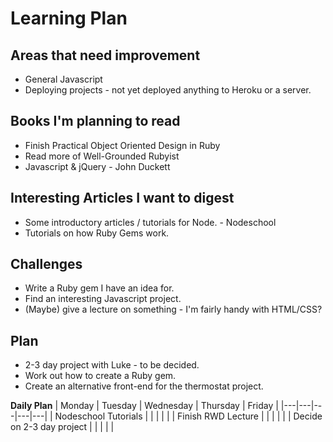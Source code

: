 Learning Plan
=============

Areas that need improvement
----------

* General Javascript
* Deploying projects - not yet deployed anything to Heroku or a server.

Books I'm planning to read
----------

* Finish Practical Object Oriented Design in Ruby
* Read more of Well-Grounded Rubyist
* Javascript & jQuery - John Duckett

Interesting Articles I want to digest
----------

* Some introductory articles / tutorials for Node. - Nodeschool
* Tutorials on how Ruby Gems work.

Challenges
----------

* Write a Ruby gem I have an idea for.
* Find an interesting Javascript project.
* (Maybe) give a lecture on something - I'm fairly handy with HTML/CSS?

Plan
-------

* 2-3 day project with Luke - to be decided.
* Work out how to create a Ruby gem.
* Create an alternative front-end for the thermostat project.

**Daily Plan**
| Monday  | Tuesday  | Wednesday | Thursday  | Friday   |
|---|---|---|---|---|
| Nodeschool Tutorials |   |   |   |   |
| Finish RWD Lecture |   |   |   |   |
| Decide on 2-3 day project  |   |   |   |   |
